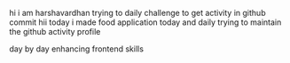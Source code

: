  hi i am harshavardhan  trying to daily challenge to get activity in github commit
 hii today i made food application
today and daily trying to maintain the github activity profile     
      
   day by day enhancing frontend skills  

 
            
       

  


  
